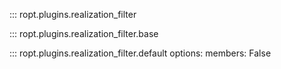 ::: ropt.plugins.realization_filter

::: ropt.plugins.realization_filter.base

::: ropt.plugins.realization_filter.default
    options:
        members: False
